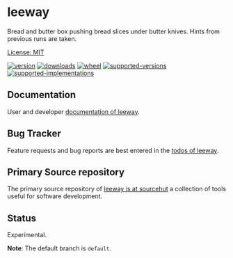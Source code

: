 # leeway

Bread and butter box pushing bread slices under butter knives. Hints from previous runs are taken.

<!-- TODO: Third party dependencies are documented in the folder [docs/third-party](docs/third-party/README.md). -->

[License: MIT](https://github.com/sthagen/leeway/blob/default/LICENSE)

[![version](https://img.shields.io/pypi/v/leeway.svg?style=flat)](https://pypi.python.org/pypi/leeway/)
[![downloads](https://pepy.tech/badge/leeway/month)](https://pepy.tech/project/leeway)
[![wheel](https://img.shields.io/pypi/wheel/leeway.svg?style=flat)](https://pypi.python.org/pypi/leeway/)
[![supported-versions](https://img.shields.io/pypi/pyversions/leeway.svg?style=flat)](https://pypi.python.org/pypi/leeway/)
[![supported-implementations](https://img.shields.io/pypi/implementation/leeway.svg?style=flat)](https://pypi.python.org/pypi/leeway/)

## Documentation

User and developer [documentation of leeway](https://codes.dilettant.life/docs/leeway).

## Bug Tracker

Feature requests and bug reports are best entered in the [todos of leeway](https://todo.sr.ht/~sthagen/leeway).

## Primary Source repository

The primary source repository of [leeway is at sourcehut](https://git.sr.ht/~sthagen/leeway)
a collection of tools useful for software development.


## Status

Experimental.

**Note**: The default branch is `default`.
